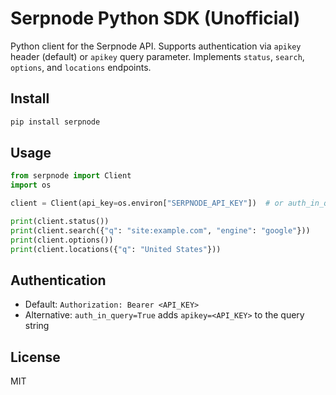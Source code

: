 # Serpnode Python SDK (Unofficial)

Python client for the Serpnode API. Supports authentication via `apikey` header (default) or `apikey` query parameter. Implements `status`, `search`, `options`, and `locations` endpoints.

 

## Install

```bash
pip install serpnode
```

## Usage

```python
from serpnode import Client
import os

client = Client(api_key=os.environ["SERPNODE_API_KEY"])  # or auth_in_query=True

print(client.status())
print(client.search({"q": "site:example.com", "engine": "google"}))
print(client.options())
print(client.locations({"q": "United States"}))
```

## Authentication

- Default: `Authorization: Bearer <API_KEY>`
- Alternative: `auth_in_query=True` adds `apikey=<API_KEY>` to the query string

## License

MIT
